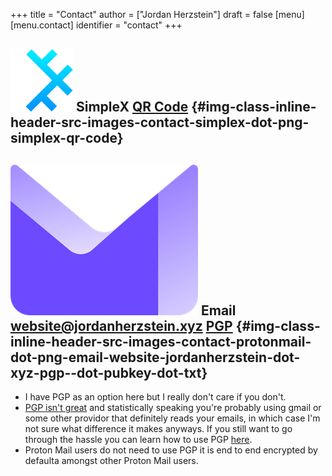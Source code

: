 +++
title = "Contact"
author = ["Jordan Herzstein"]
draft = false
[menu]
  [menu.contact]
    identifier = "contact"
+++

## <img class="inline-header" src="/images/contact/simplex.png" /> SimpleX [QR Code](/images/contact/simplex-qr.png) {#img-class-inline-header-src-images-contact-simplex-dot-png-simplex-qr-code}


## <img class="inline-header" src="/images/contact/protonmail.png" /> Email [website@jordanherzstein.xyz](mailto:website@jordanherzstein.xyz) [PGP](./pubkey.txt) {#img-class-inline-header-src-images-contact-protonmail-dot-png-email-website-jordanherzstein-dot-xyz-pgp--dot-pubkey-dot-txt}

-   I have PGP as an option here but I really don't care if you don't.
-   [PGP isn't great](https://www.latacora.com/blog/2019/07/16/the-pgp-problem/) and statistically speaking you're probably using gmail or some other providor that definitely reads your emails, in which case I'm not sure what difference it makes anyways. If you still want to go through the hassle you can learn how to use PGP [here](https://emailselfdefense.fsf.org/en/).
-   Proton Mail users do not need to use PGP it is end to end encrypted by defaulta amongst other Proton Mail users.
